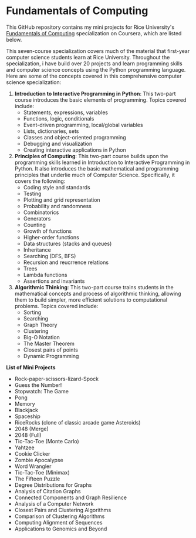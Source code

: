 # Fundamentals of Computing 

This GitHub repository contains my mini projects for Rice University's <a href="https://www.coursera.org/specializations/computer-fundamentals" target="_blank">Fundamentals of Computing</a> specialization on Coursera, which are listed below.

This seven-course specialization covers much of the material that first-year computer science students learn at Rice University. Throughout the specialization, i have build over 20 projects and learn programming skills and computer science concepts using the Python programming language. Here are some of the concepts covered in this comprehensive computer science specialization:

<ol>
  <li><strong>Introduction to Interactive Programming in Python</strong>: This two-part course introduces the basic elements of programming. Topics covered include:
  <ul>
    <li>Statements, expressions, variables</li>
    <li>Functions, logic, conditionals</li>
    <li>Event-driven programming, local/global variables</li>
    <li>Lists, dictionaries, sets</li>
    <li>Classes and object-oriented programming</li>
    <li>Debugging and visualization</li>
    <li>Creating interactive applications in Python</li>
  </ul>
  </li>
  <li><strong>Principles of Computing</strong>: This two-part course builds upon the programming skills learned in Introduction to Interactive Programming in Python. It also introduces the basic mathematical and programming principles that underlie much of Computer Science. Specifically, it covers the following:
  <ul>
    <li>Coding style and standards</li>
    <li>Testing</li>
    <li>Plotting and grid representation</li>
    <li>Probability and randomness</li>
    <li>Combinatorics</li>
    <li>Generators</li>
    <li>Counting</li>
    <li>Growth of functions</li>
    <li>Higher-order functions</li>
    <li>Data structures (stacks and queues)</li>
    <li>Inheritance</li>
    <li>Searching (DFS, BFS)</li>
    <li>Recursion and reucrrence relations</li>
    <li>Trees</li>
    <li>Lambda functions</li>
    <li>Assertions and invariants</li>
  </ul>  
  </li>
  <li><strong>Algorithmic Thinking</strong>: This two-part course trains students in the mathematical concepts and process of algorithmic thinking, allowing them to build simpler, more efficient solutions to computational problems. Topics covered include:
  <ul>
    <li>Sorting</li>
    <li>Searching</li>
    <li>Graph Theory</li>
    <li>Clustering</li>
    <li>Big-O Notation</li>
    <li>The Master Theorem</li>
    <li>Closest pairs of points</li>
    <li>Dynamic Programming</li>
  </ul>
  </li>
</ol>

<strong>List of Mini Projects</strong>
<ul>
  <li>Rock-paper-scissors-lizard-Spock</li>
  <li>Guess the Number!</li>
  <li>Stopwatch: The Game</li>
  <li>Pong</li>
  <li>Memory</li>
  <li>Blackjack</li>
  <li>Spaceship</li>
  <li>RiceRocks (clone of classic arcade game Asteroids)</li>
  <li>2048 (Merge)</li>
  <li>2048 (Full)</li>
  <li>Tic-Tac-Toe (Monte Carlo)</li>
  <li>Yahtzee</li>
  <li>Cookie Clicker</li>
  <li>Zombie Apocalypse</li>
  <li>Word Wrangler</li>
  <li>Tic-Tac-Toe (Minimax)</li>
  <li>The Fifteen Puzzle</li>
  <li>Degree Distributions for Graphs</li>
  <li>Analysis of Citation Graphs</li>
  <li>Connected Components and Graph Resilience</li>
  <li>Analysis of a Computer Network</li>
  <li>Closest Pairs and Clustering Algorithms</li>
  <li>Comparison of Clustering Algorithms</li>
  <li>Computing Alignment of Sequences</li>
  <li>Applications to Genomics and Beyond</li>
</ul>


